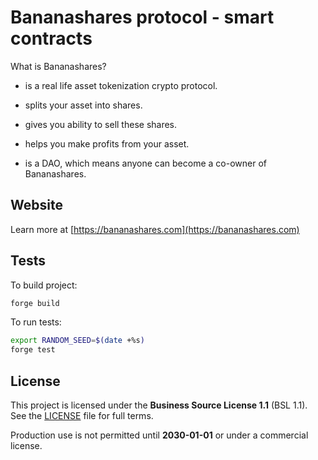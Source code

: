 # Bananashares protocol - smart contracts

What is Bananashares?

- is a real life asset tokenization crypto protocol.

- splits your asset into shares.

- gives you ability to sell these shares.

- helps you make profits from your asset.

- is a DAO, which means anyone can become a co-owner of Bananashares.

## Website

Learn more at [https://bananashares.com](https://bananashares.com)


## Tests

To build project:
```bash
forge build
```

To run tests:
```bash
export RANDOM_SEED=$(date +%s)
forge test
```

## License

This project is licensed under the **Business Source License 1.1** (BSL 1.1).  
See the [LICENSE](./LICENSE) file for full terms.

Production use is not permitted until **2030-01-01** or under a commercial license.